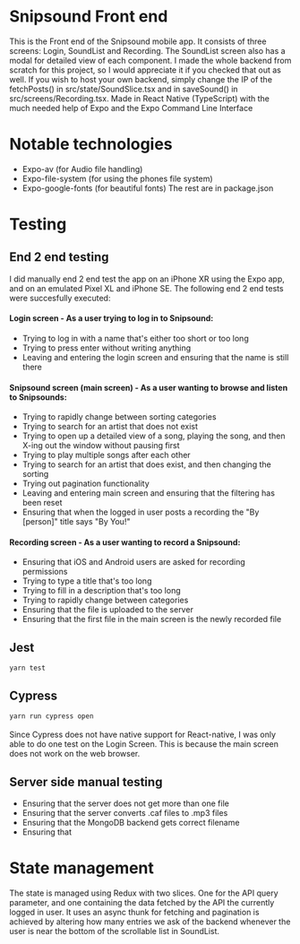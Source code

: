 # Snipsound Front end
This is the Front end of the Snipsound mobile app. It consists of three screens: Login, SoundList and Recording. The SoundList screen also has a modal for 
detailed view of each component. I made the whole backend from scratch for this project, so I would appreciate it if you checked that out as well. 
If you wish to host your own backend, simply change the IP of the fetchPosts() in src/state/SoundSlice.tsx and in saveSound() in src/screens/Recording.tsx.
Made in React Native (TypeScript) with the much needed help of Expo and the Expo Command Line Interface

# Notable technologies
* Expo-av (for Audio file handling)
* Expo-file-system (for using the phones file system)
* Expo-google-fonts (for beautiful fonts)
The rest are in package.json

# Testing
## End 2 end testing
I did manually end 2 end test the app on an iPhone XR using the Expo app, and on an emulated Pixel XL and iPhone SE.
The following end 2 end tests were succesfully executed:
#### Login screen - As a user trying to log in to Snipsound:
* Trying to log in with a name that's either too short or too long
* Trying to press enter without writing anything
* Leaving and entering the login screen and ensuring that the name is still there
#### Snipsound screen (main screen) - As a user wanting to browse and listen to Snipsounds:
* Trying to rapidly change between sorting categories
* Trying to search for an artist that does not exist 
* Trying to open up a detailed view of a song, playing the song, and then X-ing out the window without pausing first
* Trying to play multiple songs after each other
* Trying to search for an artist that does exist, and then changing the sorting
* Trying out pagination functionality
* Leaving and entering main screen and ensuring that the filtering has been reset
* Ensuring that when the logged in user posts a recording the "By [person]" title says "By You!"
#### Recording screen - As a user wanting to record a Snipsound:
* Ensuring that iOS and Android users are asked for recording permissions
* Trying to type a title that's too long
* Trying to fill in a description that's too long
* Trying to rapidly change between categories
* Ensuring that the file is uploaded to the server
* Ensuring that the first file in the main screen is the newly recorded file
## Jest
`yarn test` 
## Cypress
`yarn run cypress open`</br></br>
Since Cypress does not have native support for React-native, I was only able to do one test on the Login Screen. This is because the main screen does not work
on the web browser. 
## Server side manual testing
* Ensuring that the server does not get more than one file
* Ensuring that the server converts .caf files to .mp3 files
* Ensuring that the MongoDB backend gets correct filename
* Ensuring that 

# State management
The state is managed using Redux with two slices. One for the API query parameter, and one containing the data fetched by the API the currently logged in user.
It uses an async thunk for fetching and pagination is achieved by altering how many entries we ask of the backend whenever the user is near the bottom of the 
scrollable list in SoundList.
